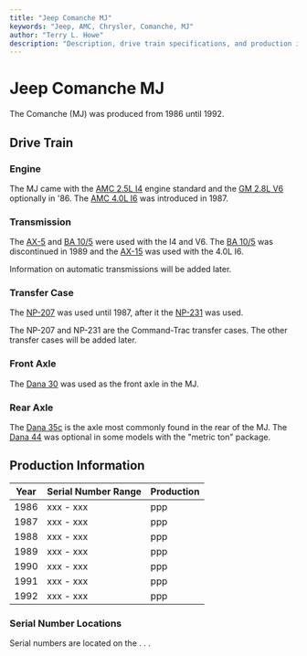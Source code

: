 ```yaml
---
title: "Jeep Comanche MJ"
keywords: "Jeep, AMC, Chrysler, Comanche, MJ"
author: "Terry L. Howe"
description: "Description, drive train specifications, and production information for the Jeep Comanche MJ"
---
```

# Jeep Comanche MJ

The Comanche (MJ) was produced from 1986 until 1992. 

## Drive Train

### Engine

The MJ came with the [AMC 2.5L I4](/engine/factory/amc150.md) engine standard and the [GM 2.8L V6](/engine/factory/gm173.md) optionally in '86. The [AMC 4.0L I6](/engine/factory/amc242.md) was introduced in 1987. 

### Transmission

The [AX-5](/transmission/factory/ax5.md) and [BA 10/5](/transmission/factory/ba10.md) were used with the I4 and V6. The [BA 10/5](/transmission/factory/ba10.md) was discontinued in 1989 and the [AX-15](/transmission/factory/ax15.md) was used with the 4.0L I6. 

Information on automatic transmissions will be added later. 

### Transfer Case

The [NP-207](/xfer/factory/np207.md) was used until 1987, after it the [NP-231](/xfer/factory/np231.md) was used. 

The NP-207 and NP-231 are the Command-Trac transfer cases. The other transfer cases will be added later. 

### Front Axle

The [Dana 30](/axle/factory/d30.md) was used as the front axle in the MJ. 

### Rear Axle

The [Dana 35c](/axle/factory/d35c.md) is the axle most commonly found in the rear of the MJ. The [Dana 44](/axle/factory/d44.md) was optional in some models with the "metric ton" package. 

## Production Information

| Year | Serial Number Range | Production |
|------|---------------------|------------|
| 1986 | xxx - xxx           | ppp        |
| 1987 | xxx - xxx           | ppp        |
| 1988 | xxx - xxx           | ppp        |
| 1989 | xxx - xxx           | ppp        |
| 1990 | xxx - xxx           | ppp        |
| 1991 | xxx - xxx           | ppp        |
| 1992 | xxx - xxx           | ppp        |

### Serial Number Locations

Serial numbers are located on the . . .